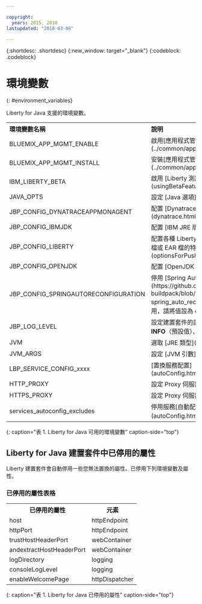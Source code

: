 ```yaml
---

copyright:
  years: 2015, 2018
lastupdated: "2018-03-06"

---
```


{:shortdesc: .shortdesc}
{:new_window: target="_blank"}
{:codeblock: .codeblock}


# 環境變數
{: #environment_variables}

Liberty for Java 支援的環境變數。

<table>
<tr>
<th align="left">環境變數名稱</th>
<th align="left">說明</th>
</tr>

<tr>
<td>BLUEMIX_APP_MGMT_ENABLE</td>
<td>啟用[應用程式管理公用程式](../common/app_mng.html)</td>
</tr>

<tr>
<td>BLUEMIX_APP_MGMT_INSTALL</td>
<td>安裝[應用程式管理公用程式](../common/app_mng.html)</td>
</tr>

<tr>
<td>IBM_LIBERTY_BETA</td>
<td>啟用 [Liberty 測試版特性](usingBetaFeatures.html)</td>
</tr>

<tr>
<td>JAVA_OPTS</td>
<td>設定 [Java 選項](customizingJRE.html)</td>
</tr>

<tr>
<td>JBP_CONFIG_DYNATRACEAPPMONAGENT</td>
<td>配置 [Dynatrace 代理程式位置資訊](dynatrace.html#configuring_liberty_app)</td>
</tr>

<tr>
<td>JBP_CONFIG_IBMJDK </td>
<td>配置 [IBM JRE 版本](customizingJRE.html)</td>
</tr>

<tr>
<td>JBP_CONFIG_LIBERTY</td>
<td>配置各種 Liberty 運行環境選項，包括 [WAR 檔或 EAR 檔的特性](optionsForPushing.html#stand_alone_apps)</td>
</tr>

<tr>
<td>JBP_CONFIG_OPENJDK</td>
<td>配置 [OpenJDK 版本](customizingJRE.html)</td>
</tr>

<tr>
<td>JBP_CONFIG_SPRINGAUTORECONFIGURATION </td>
<td>停用 [Spring Auto-Reconfiguration 架構](https://github.com/cloudfoundry/java-buildpack/blob/master/docs/framework-spring_auto_reconfiguration.md)。若要停用，請將值設為 enabled: false。</td>
</tr>

<tr>
<td>JBP_LOG_LEVEL</td>
<td>設定建置套件的記載層次。可能值：<b>DEBUG</b>、<b>INFO</b>（預設值）、<b>WARN</b>、<b>ERROR</b> 或 <b>FATAL</b></td>
</tr>

<tr>
<td>JVM</td>
<td>選取 [JRE 類型](customizingJRE.html)</td>
</tr>

<tr>
<td>JVM_ARGS</td>
<td>設定 [JVM 引數](customizingJRE.html)</td>
</tr>

<tr>
<td>LBP_SERVICE_CONFIG_xxxx</td>
<td>[置換服務配置](autoConfig.html#override_service_config)</td>
</tr>

<tr>
<td>HTTP_PROXY</td>
<td>設定 Proxy 伺服器資訊</td>
</tr>

<tr>
<td>HTTPS_PROXY</td>
<td>設定 Proxy 伺服器資訊</td>
</tr>

<tr>
<td>services_autoconfig_excludes</td>
<td>停用服務[自動配置](autoConfig.html#opting_out)。</td>
</tr>
</table>
{: caption="表 1. Liberty for Java 可用的環境變數" caption-side="top"}

## Liberty for Java 建置套件中已停用的屬性

Liberty 建置套件會自動停用一些您無法置換的屬性。已停用下列環境變數及屬性。

### 已停用的屬性表格

<table>
<tr>
<th>已停用的屬性</th>
<th>元素</th>
</tr>

<tr>
<td>host</td>
<td>httpEndpoint</td>
</tr>

<tr>
<td>httpPort</td>
<td>httpEndpoint</td>
</tr>

<tr>
<td>trustHostHeaderPort</td>
<td>webContainer</td>
</tr>

<tr>
<td>andextractHostHeaderPort</td>
<td>webContainer</td>
</tr>

<tr>
<td>logDirectory</td>
<td>logging</td>
</tr>

<tr>
<td>consoleLogLevel</td>
<td>logging</td>
</tr>

<tr>
<td>enableWelcomePage</td>
<td>httpDispatcher</td>
</tr>
</table>
{: caption="表 1. Liberty for Java 已停用的屬性" caption-side="top"}
